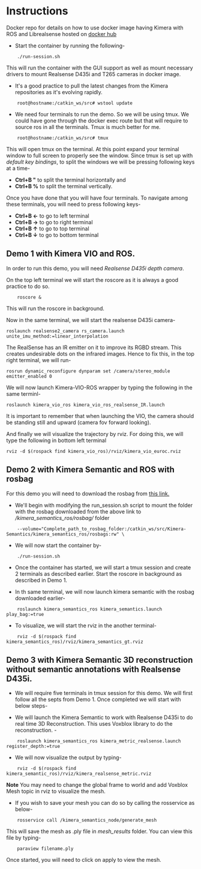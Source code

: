 # Instructions
Docker repo for details on how to use docker image having Kimera with ROS and Librealsense hosted on [docker hub](https://hub.docker.com/repository/docker/dockerforintel/ros-kinetic-kimera-librealsense "Docker for Kimera, ROS and Librealsense")

* Start the container by running the following-
```buildoutcfg
    ./run-session.sh
```
This will run the container with the GUI support as well as mount necessary drivers to mount Realsense D435i and T265 cameras in docker image.

* It's a good practice to pull the latest changes from the Kimera repositories as it's evolving rapidly.
```buildoutcfg
    root@hostname:/catkin_ws/src# wstool update
``` 

* We need four terminals to run the demo. So we will be using tmux. We could have gone through the docker exec route but that will require to source ros in all the terminals. Tmux is much better for me.
```buildoutcfg
    root@hostname:/catkin_ws/src# tmux
```
This will open tmux on the terminal. At this point expand your terminal window to full screen to properly see the window.
Since tmux is set up with *default key bindings*, to split the windows we will be pressing following keys at a time-

* **Ctrl+B "** to split the terminal horizontally and 
* **Ctrl+B %** to split the terminal vertically.

Once you have done that you will have four terminals. To navigate among these terminals, 
you will need to press following keys-

* **Ctrl+B ←** to go to left terminal
* **Ctrl+B →** to go to right terminal
* **Ctrl+B ↑** to go to top terminal
* **Ctrl+B ↓** to go to bottom terminal 

## Demo 1 with Kimera VIO and ROS.
In order to run this demo, you will need *Realsense D435i depth camera*.

On the top left terminal we will start the roscore as it is always a good practice to do so.
```buildoutcfg  
    roscore &
```  
This will run the roscore in background.

Now in the same terminal, we will start the realsense D435i camera-
```
roslaunch realsense2_camera rs_camera.launch unite_imu_method:=linear_interpolation
```

The RealSense has an IR emitter on it to improve its RGBD stream. This creates undesirable dots on the infrared images. Hence to fix this, in the top right terminal, we will run-
```
rosrun dynamic_reconfigure dynparam set /camera/stereo_module emitter_enabled 0
```

We will now launch Kimera-VIO-ROS wrapper by typing the following in the same terminl-
```
roslaunch kimera_vio_ros kimera_vio_ros_realsense_IR.launch
```
It is important to remember that when launching the VIO, the camera should be standing still and upward (camera fov forward looking).

And finally we will visualize the trajectory by rviz. For doing this, we will type the following in bottom left terminal
```
rviz -d $(rospack find kimera_vio_ros)/rviz/kimera_vio_euroc.rviz
```
## Demo 2 with Kimera Semantic and ROS with rosbag 
For this demo you will need to download the rosbag from [this link.](https://drive.google.com/file/d/1SG8cfJ6JEfY2PGXcxDPAMYzCcGBEh4Qq/view?usp=sharing "Demo Rosbag hosted by Kimera Semantic development team")

* We'll begin with modifying the run_session.sh script to mount the folder with the rosbag downloaded from the above link to */kimera_semantics_ros/rosbag/* folder
```buildoutcfg
    --volume="Complete_path_to_rosbag_folder:/catkin_ws/src/Kimera-Semantics/kimera_semantics_ros/rosbags:rw" \
```

* We will now start the container by-
```buildoutcfg
    ./run-session.sh
``` 
* Once the container has started, we will start a tmux session and create 2 terminals as described earlier. Start the roscore in background as described in Demo 1.

* In th same terminal, we will now launch kimera semantic with the rosbag downloaded earlier-
```buildoutcfg
    roslaunch kimera_semantics_ros kimera_semantics.launch play_bag:=true
``` 

* To visualize, we will start the rviz in the another terminal-
```buildoutcfg
    rviz -d $(rospack find kimera_semantics_ros)/rviz/kimera_semantics_gt.rviz
```

## Demo 3 with Kimera Semantic 3D reconstruction without semantic annotations with Realsense D435i.

* We will require five terminals in tmux session for this demo. We will first follow all the septs from Demo 1. Once completed we will start with below steps-

* We will launch the Kimera Semantic to work with Realsense D435i to do real time 3D Reconstruction. This uses Voxblox library to do the reconstruction. -
``` buildoutcfg
    roslaunch kimera_semantics_ros kimera_metric_realsense.launch register_depth:=true  
```

* We will now visualize the output by typing-
``` buildoutcfg
    rviz -d $(rospack find kimera_semantic_ros)/rviz/kimera_realsense_metric.rviz
```
**Note** You may need to change the global frame to world and add Voxblox Mesh topic in rviz to visualize the mesh. 

* If you wish to save your mesh you can do so by calling the rosservice as below-
```buildoutcfg
    rosservice call /kimera_semantics_node/generate_mesh
```

This will save the mesh as .ply file in *mesh_results* folder. You can view this file by typing-
```buildoutcfg
    paraview filename.ply
```
Once started, you will need to click on apply to view the mesh.